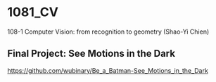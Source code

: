 # 1081_CV
108-1 Computer Vision: from recognition to geometry (Shao-Yi Chien)

## Final Project: See Motions in the Dark
https://github.com/wubinary/Be_a_Batman-See_Motions_in_the_Dark
